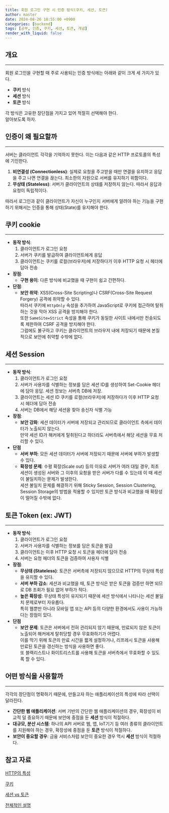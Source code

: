 ```yaml
---
title: 회원 로그인 구현 시 인증 방식(쿠키, 세션, 토큰)
author: master
date: 2024-08-26 10:55:00 +0900
categories: [backend]
tags: [공부, 인증, 쿠키, 세션, 토큰, 개념]
render_with_liquid: false
---
```


## 개요
---
회원 로그인을 구현할 때 주로 사용되는 인증 방식에는 아래와 같이 크게 세 가지가 있다.
- **쿠키** 방식
- **세션** 방식
- **토큰** 방식

각 방식은 고유한 장단점을 가지고 있어 적절히 선택해야 한다.<br>
알아보도록 하자.

## 인증이 왜 필요할까
---
서버는 클라이언트 각각을 기억하지 못한다. 이는 다음과 같은 HTTP 프로토콜의 특성에 기인한다.
1. **비연결성 (Connectionless)**:
실제로 요청을 주고받을 때만 연결을 유지하고 응답을 주고 나면 연결을 끊는다. 최소한의 자원으로 서버를 유지하기 위함이다.
2. **무상태 (Stateless)**:
서버가 클라이언트의 상태를 저장하지 않는다. 따라서 응답과 요청이 독립적이다.

따라서 로그인과 같이 클라이언트가 자신이 누구인지 서버에게 알려야 하는 기능을 구현하기 위해서는 인증을 통해 상태(State)를 유지해야 한다.

## 쿠키 cookie
---
- **동작 방식**:
    1. 클라이언트가 로그인 요청
    2. 서버가 쿠키를 발급하여 클라이언트에게 응답
    3. 클라이언트는 쿠키를 로컬(브라우저)에 저장하다가 이후 HTTP 요청 시 헤더에 담아 전송
- **장점**:
    - **구현 용이**: 다른 방식에 비교했을 때 구현이 쉽고 간편하다.
- **단점**:
    - **보안 취약**: XSS(Cross-Site Scripting)나 CSRF(Cross-Site Request Forgery) 공격에 취약할 수 있다.<br>
    따라서 쿠키에 `HttpOnly` 속성을 추가하여 JavaScript로 쿠키에 접근하여 탈취하는 것을 막아 XSS 공격을 방지해야 한다.<br>
    또한 `SameSite=Strict` 속성을 통해 쿠키가 동일한 사이트 내에서만 전송되도록 제한하여 CSRF 공격을 방지해야 한다.<br>
    그럼에도 불구하고 쿠키는 클라이언트의 브라우저 내에 저장되기 때문에 본질적으로 보안에 취약할 수밖에 없다.

## 세션 Session
---
- **동작 방식**:
    1. 클라이언트가 로그인 요청
    2. 서버가 사용자를 식별하는 정보를 담은 세션 ID를 생성하여 Set-Cookie 헤더에 담아 응답. 세션 정보는 서버측 DB에 저장.
    3. 클라이언트는 세션 ID 쿠키를 로컬(브라우저)에 저장하다가 이후 HTTP 요청 시 헤더에 담아 전송
    4. 서버는 DB에서 해당 세션을 찾아 송신자 식별 가능
- **장점**:
    - **보안 강화**: 세션 데이터가 서버에 저장되고 관리되므로 클라이언트 측에서 데이터가 노출되지 않는다.<br>
    만약 세션 ID가 해커에게 탈취된다고 하더라도 서버측에서 해당 세션을 무효 처리할 수 있다.
- **단점**
    - **서버 부하**: 모든 세션 데이터가 서버에 저장되기 때문에 서버에 부하가 발생할 수 있다.
    - **확장성 문제**: 수평 확장(Scale out) 등의 이유로 서버가 여러 대일 경우, 최초 세션이 생성된 서버와 그 이후의 요청을 받은 서버가 다를 수 있는데 이 때 세션이 불일치하는 문제가 발생한다.<br>
    세션 불일치 문제를 해결하기 위해 Sticky Session, Session Clustering, Session Storage의 방법을 적용할 수 있지만 토큰 방식과 비교했을 때 확장성이 떨어질 수밖에 없다.

## 토큰 Token (ex: JWT)
---
- **동작 방식**:
    1. 클라이언트가 로그인 요청
    2. 서버가 사용자를 식별하는 정보를 담은 토큰을 발급
    3. 클라이언트는 이후 HTTP 요청 시 토큰을 헤더에 담아 전송
    4. 서버는 요청 헤더의 토큰을 검증하여 사용자 식별
- **장점**:
    - **무상태 (Stateless)**: 토큰은 서버측에 저장되지 않으므로 HTTP의 무상태 특성을 유지할 수 있다.
    - **서버 부하 감소**: 세션과 비교했을 때, 토큰 방식은 받은 토큰을 검증만 하면 되므로 DB 조회가 필요 없어 부하가 적다.
    - **높은 확장성**: 무상태 특성이 유지되기 때문에 세션 방식에서 나타나는 세션 불일치 문제로부터 자유롭다.<br>
    특히 웹뿐만 아니라 모바일 앱 또는 API 등의 다양한 환경에서도 사용이 가능하다는 장점이 있다.
- **단점**
    - **보안 문제**: 토큰은 서버에서 전혀 관리되지 않기 때문에, 만료되지 않은 토큰이 노출되어 해커에게 탈취당할 경우 무효화하기가 어렵다.<br>
    이를 막기 위해 토큰의 만료 시간을 짧게 설정하거나, 리프레시 토큰을 사용해 만료된 토큰을 갱신하는 방식을 사용하면 좋다.<br>
    또 블랙리스트나 화이트리스트를 사용해 토큰을 서버측에서 무효화할 수 있도록 할 수 있다.

## 어떤 방식을 사용할까
---
각각의 장단점이 명확하기 때문에, 만들고자 하는 애플리케이션의 특성에 따라 선택이 달라진다.
- **간단한 웹 애플리케이션**: 서버 기반의 간단한 웹 애플리케이션의 경우, 확장성이 비교적 덜 중요하기 때문에 보안에 중점을 둔 **세션** 방식이 적절하다.
- **대규모, 분산 시스템**: 하나의 API 서버로 웹, 앱, IoT기기 등 여러 종류의 클라이언트를 지원해야 하는 경우, 확장성에 중점을 둔 **토큰** 방식이 적절하다.
- **보안이 중요할 경우**: 금융 서비스처럼 보안이 중요한 경우 역시 **세션** 방식이 적절하다.

## 참고 자료
[HTTP의 특성](https://velog.io/@wlwl99/HTTP%EC%9D%98-%ED%8A%B9%EC%A7%95)

[쿠키](https://inpa.tistory.com/entry/HTTP-%F0%9F%8C%90-%EC%9B%B9-%EB%B8%8C%EB%9D%BC%EC%9A%B0%EC%A0%80%EC%9D%98-%EC%BF%A0%ED%82%A4-%EA%B0%9C%EB%85%90-Cookie-%ED%97%A4%EB%8D%94-%EB%8B%A4%EB%A3%A8%EA%B8%B0)

[세션 vs 토큰](https://hudi.blog/cookie-and-session/)

[전체적인 설명](https://velog.io/@narangke3/%EC%9D%B8%EC%A6%9D-%EB%B0%A9%EC%8B%9D%EC%BF%A0%ED%82%A4-%EC%84%B8%EC%85%98-jwt)
